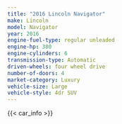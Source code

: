 ```yaml
---
title: "2016 Lincoln Navigator"
make: Lincoln
model: Navigator
year: 2016
engine-fuel-type: regular unleaded
engine-hp: 380
engine-cylinders: 6
transmission-type: Automatic
driven-wheels: four wheel drive
number-of-doors: 4
market-category: Luxury
vehicle-size: Large
vehicle-style: 4dr SUV
---
```


{{< car_info >}}

